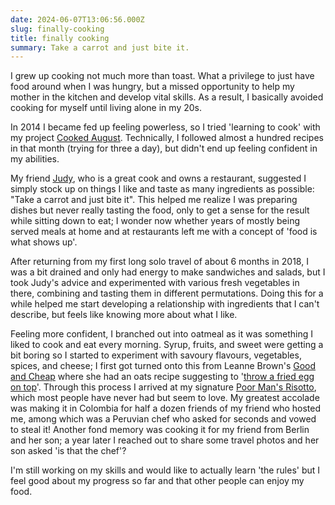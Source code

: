 ```yaml
---
date: 2024-06-07T13:06:56.000Z
slug: finally-cooking
title: finally cooking
summary: Take a carrot and just bite it.
---
```

I grew up cooking not much more than toast. What a privilege to just have food around when I was hungry, but a missed opportunity to help my mother in the kitchen and develop vital skills. As a result, I basically avoided cooking for myself until living alone in my 20s.

In 2014 I became fed up feeling powerless, so I tried 'learning to cook' with my project [Cooked August](https://rosano.ca/cooked-august). Technically, I followed almost a hundred recipes in that month (trying for three a day), but didn't end up feeling confident in my abilities.

My friend [Judy](https://strolling.rosano.ca/tag/judy-perly/), who is a great cook and owns a restaurant, suggested I simply stock up on things I like and taste as many ingredients as possible: "Take a carrot and just bite it". This helped me realize I was preparing dishes but never really tasting the food, only to get a sense for the result while sitting down to eat; I wonder now whether years of mostly being served meals at home and at restaurants left me with a concept of 'food is what shows up'.

After returning from my first long solo travel of about 6 months in 2018, I was a bit drained and only had energy to make sandwiches and salads, but I took Judy's advice and experimented with various fresh vegetables in there, combining and tasting them in different permutations. Doing this for a while helped me start developing a relationship with ingredients that I can't describe, but feels like knowing more about what I like.

Feeling more confident, I branched out into oatmeal as it was something I liked to cook and eat every morning. Syrup, fruits, and sweet were getting a bit boring so I started to experiment with savoury flavours, vegetables, spices, and cheese; I first got turned onto this from Leanne Brown's [Good and Cheap](https://www.leannebrown.com/all-about-good-and-cheap) where she had an oats recipe suggesting to '[throw a fried egg on top](https://rosano.ca/cooked-august#recipe-070)'. Through this process I arrived at my signature [Poor Man's Risotto](https://rosano.hmm.garden/01hzrykwbyrtfqev17xq9wa52c), which most people have never had but seem to love. My greatest accolade was making it in Colombia for half a dozen friends of my friend who hosted me, among which was a Peruvian chef who asked for seconds and vowed to steal it! Another fond memory was cooking it for my friend from Berlin and her son; a year later I reached out to share some travel photos and her son asked 'is that the chef'?

I'm still working on my skills and would like to actually learn 'the rules' but I feel good about my progress so far and that other people can enjoy my food.

